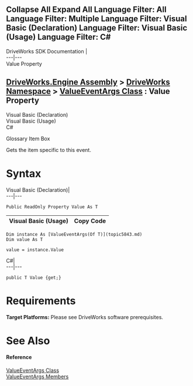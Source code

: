       

 Collapse All Expand All  Language Filter: All  Language Filter: Multiple  Language Filter: Visual Basic (Declaration) Language Filter: Visual Basic (Usage) Language Filter: C#  
---  
DriveWorks SDK Documentation  |   
---|---  
Value Property   
  
[DriveWorks.Engine Assembly](topic2156.md) > [DriveWorks Namespace](topic2159.md) > [ValueEventArgs<T> Class](topic5843.md) : Value Property  
---  
  
Visual Basic (Declaration)    
Visual Basic (Usage)    
C# 

Glossary Item Box

Gets the item specific to this event. 

# Syntax

Visual Basic (Declaration)|   
---|---  
      
    
    Public ReadOnly Property Value As T  
  
Visual Basic (Usage)| Copy Code  
---|---  
      
    
    Dim instance As [ValueEventArgs(Of T)](topic5843.md)
    Dim value As T
     
    value = instance.Value  
  
C#|   
---|---  
      
    
    public T Value {get;}  
  
# Requirements

**Target Platforms:** Please see DriveWorks software prerequisites.

# See Also

#### Reference

[ValueEventArgs<T> Class](topic5843.md)   
[ValueEventArgs<T> Members](topic5844.md)


